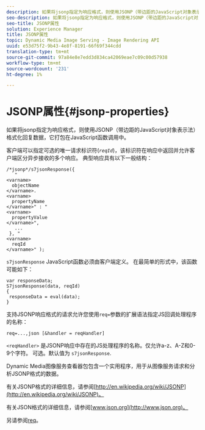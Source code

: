 ```yaml
---
description: 如果将jsonp指定为响应格式，则使用JSONP（带边距的JavaScript对象表示法）格式化回复数据，它打包在JavaScript函数调用中。
seo-description: 如果将jsonp指定为响应格式，则使用JSONP（带边距的JavaScript对象表示法）格式化回复数据，它打包在JavaScript函数调用中。
seo-title: JSONP属性
solution: Experience Manager
title: JSONP属性
topic: Dynamic Media Image Serving - Image Rendering API
uuid: e53d75f2-9b43-4e8f-8191-66f69f344cdd
translation-type: tm+mt
source-git-commit: 97a84e8e7edd3d834ca42069eae7c09c00d57938
workflow-type: tm+mt
source-wordcount: '231'
ht-degree: 1%

---
```



# JSONP属性{#jsonp-properties}

如果将jsonp指定为响应格式，则使用JSONP（带边距的JavaScript对象表示法）格式化回复数据，它打包在JavaScript函数调用中。

客户端可以指定可选的唯一请求标识符(*`reqId`*)，该标识符在响应中返回并允许客户端区分异步接收的多个响应。 典型响应具有以下一般结构：

```
/*jsonp*/s7jsonResponse({ 
   " 
<varname>
  objectName 
</varname>. 
<varname>
  propertyName 
</varname>" : " 
<varname>
  propertyValue 
</varname>", 
   ... 
 }, " 
<varname>
  reqId 
</varname>" );
```

`s7jsonResponse` JavaScript函数必须由客户端定义。 在最简单的形式中，该函数可能如下：

```
var responseData; 
S7jsonResponse(data, reqId) 
{ 
 responseData = eval(data); 
}
```

支持JSONP响应格式的请求允许您使用`req=`参数的扩展语法指定JS回调处理程序的名称：

`req=...,json [&handler = reqHandler]`

`<reqHandler>` 是JSONP响应中存在的JS处理程序的名称。仅允许a-z、A-Z和0-9个字符。 可选。默认值为 `s7jsonResponse`.

Dynamic Media图像服务查看器包包含一个实用程序，用于从图像服务请求和分析JSONP格式的数据。

有关JSONP格式的详细信息，请参阅[http://en.wikipedia.org/wiki/JSONP](http://en.wikipedia.org/wiki/JSONP)。

有关JSON格式的详细信息，请参阅[www.json.org](http://www.json.org)。

另请参阅[req](../../../../../../is-api/http-ref/image-serving-api-ref/c-http-protocol-reference/c-command-reference/r-req/r-req.md#reference-907cdb4a97034db7ad94695f25552e76)。
